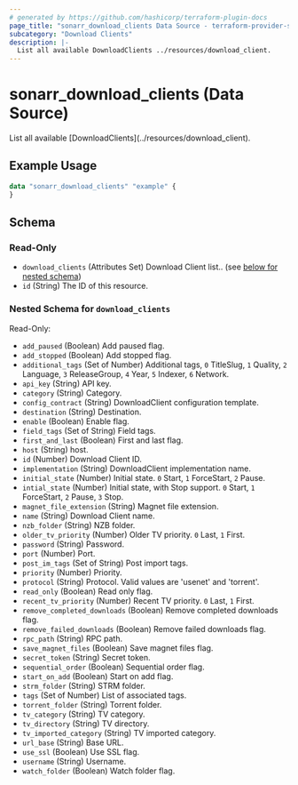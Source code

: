 ```yaml
---
# generated by https://github.com/hashicorp/terraform-plugin-docs
page_title: "sonarr_download_clients Data Source - terraform-provider-sonarr"
subcategory: "Download Clients"
description: |-
  List all available DownloadClients ../resources/download_client.
---
```


# sonarr_download_clients (Data Source)

<!-- subcategory:Download Clients -->List all available [DownloadClients](../resources/download_client).

## Example Usage

```terraform
data "sonarr_download_clients" "example" {
}
```

<!-- schema generated by tfplugindocs -->
## Schema

### Read-Only

- `download_clients` (Attributes Set) Download Client list.. (see [below for nested schema](#nestedatt--download_clients))
- `id` (String) The ID of this resource.

<a id="nestedatt--download_clients"></a>
### Nested Schema for `download_clients`

Read-Only:

- `add_paused` (Boolean) Add paused flag.
- `add_stopped` (Boolean) Add stopped flag.
- `additional_tags` (Set of Number) Additional tags, `0` TitleSlug, `1` Quality, `2` Language, `3` ReleaseGroup, `4` Year, `5` Indexer, `6` Network.
- `api_key` (String) API key.
- `category` (String) Category.
- `config_contract` (String) DownloadClient configuration template.
- `destination` (String) Destination.
- `enable` (Boolean) Enable flag.
- `field_tags` (Set of String) Field tags.
- `first_and_last` (Boolean) First and last flag.
- `host` (String) host.
- `id` (Number) Download Client ID.
- `implementation` (String) DownloadClient implementation name.
- `initial_state` (Number) Initial state. `0` Start, `1` ForceStart, `2` Pause.
- `intial_state` (Number) Initial state, with Stop support. `0` Start, `1` ForceStart, `2` Pause, `3` Stop.
- `magnet_file_extension` (String) Magnet file extension.
- `name` (String) Download Client name.
- `nzb_folder` (String) NZB folder.
- `older_tv_priority` (Number) Older TV priority. `0` Last, `1` First.
- `password` (String) Password.
- `port` (Number) Port.
- `post_im_tags` (Set of String) Post import tags.
- `priority` (Number) Priority.
- `protocol` (String) Protocol. Valid values are 'usenet' and 'torrent'.
- `read_only` (Boolean) Read only flag.
- `recent_tv_priority` (Number) Recent TV priority. `0` Last, `1` First.
- `remove_completed_downloads` (Boolean) Remove completed downloads flag.
- `remove_failed_downloads` (Boolean) Remove failed downloads flag.
- `rpc_path` (String) RPC path.
- `save_magnet_files` (Boolean) Save magnet files flag.
- `secret_token` (String) Secret token.
- `sequential_order` (Boolean) Sequential order flag.
- `start_on_add` (Boolean) Start on add flag.
- `strm_folder` (String) STRM folder.
- `tags` (Set of Number) List of associated tags.
- `torrent_folder` (String) Torrent folder.
- `tv_category` (String) TV category.
- `tv_directory` (String) TV directory.
- `tv_imported_category` (String) TV imported category.
- `url_base` (String) Base URL.
- `use_ssl` (Boolean) Use SSL flag.
- `username` (String) Username.
- `watch_folder` (Boolean) Watch folder flag.


